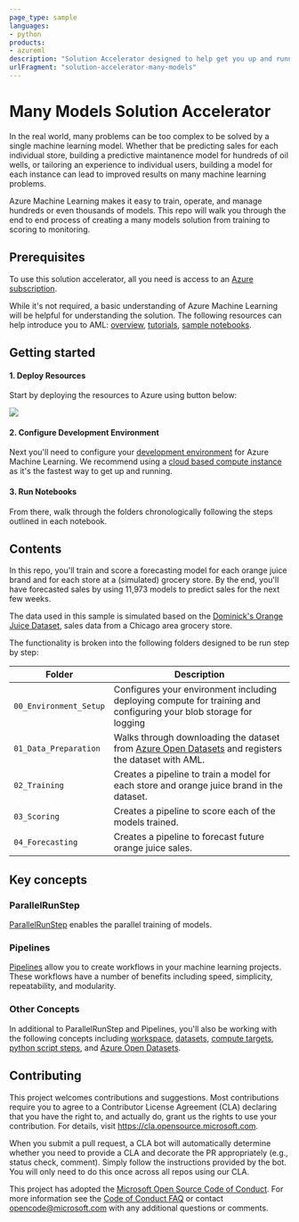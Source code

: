 ```yaml
---
page_type: sample
languages:
- python
products:
- azureml
description: "Solution Accelerator designed to help get you up and running with the many models pattern on Azure"
urlFragment: "solution-accelerator-many-models"
---
```


# Many Models Solution Accelerator

<!-- 
Guidelines on README format: https://review.docs.microsoft.com/help/onboard/admin/samples/concepts/readme-template?branch=master

Guidance on onboarding samples to docs.microsoft.com/samples: https://review.docs.microsoft.com/help/onboard/admin/samples/process/onboarding?branch=master

Taxonomies for products and languages: https://review.docs.microsoft.com/new-hope/information-architecture/metadata/taxonomies?branch=master
-->
In the real world, many problems can be too complex to be solved by a single machine learning model. Whether that be predicting sales for each individual store, building a predictive maintanence model for hundreds of oil wells, or tailoring an experience to individual users, building a model for each instance can lead to improved results on many machine learning problems.

Azure Machine Learning makes it easy to train, operate, and manage hundreds or even thousands of models. This repo will walk you through the end to end process of creating a many models solution from training to scoring to monitoring.

## Prerequisites

To use this solution accelerator, all you need is access to an [Azure subscription](https://azure.microsoft.com/en-us/free/).

While it's not required, a basic understanding of Azure Machine Learning will be helpful for understanding the solution. The following resources can help introduce you to AML: [overview](https://azure.microsoft.com/en-us/services/machine-learning/), [tutorials](https://docs.microsoft.com/en-us/azure/machine-learning/tutorial-1st-experiment-sdk-setup), [sample notebooks](https://github.com/Azure/MachineLearningNotebooks).

## Getting started

#### 1. Deploy Resources
Start by deploying the resources to Azure using button below: 

<a href="https://portal.azure.com/#create/Microsoft.Template/uri/https%3A%2F%2Fraw.githubusercontent.com%2Fdereklegenzoff%2FSampleArmTemplates%2Fmaster%2FAzureML.json" target="_blank">
    <img src="http://azuredeploy.net/deploybutton.png"/>
</a>

#### 2. Configure Development Environment
Next you'll need to configure your [development environment](https://docs.microsoft.com/en-us/azure/machine-learning/how-to-configure-environment) for Azure Machine Learning. We recommend using a [cloud based compute instance](https://docs.microsoft.com/en-us/azure/machine-learning/how-to-configure-environment#compute-instance) as it's the fastest way to get up and running.

#### 3. Run Notebooks
From there, walk through the folders chronologically following the steps outlined in each notebook.

## Contents

In this repo, you'll train and score a forecasting model for each orange juice brand and for each store at a (simulated) grocery store. By the end, you'll have forecasted sales by using 11,973 models to predict sales for the next few weeks.

The data used in this sample is simulated based on the [Dominick's Orange Juice Dataset](http://www.cs.unitn.it/~taufer/QMMA/L10-OJ-Data.html#(1)), sales data from a Chicago area grocery store.

The functionality is broken into the following folders designed to be run step by step:

| Folder       | Description                                |
|-------------------|--------------------------------------------|
| `00_Environment_Setup`             | Configures your environment including deploying compute for training and configuring your blob storage for logging                         |
| `01_Data_Preparation`             | Walks through downloading the dataset from [Azure Open Datasets](https://azure.microsoft.com/en-us/services/open-datasets/catalog/) and registers the dataset with AML.                      |
| `02_Training`      | Creates a pipeline to train a model for each store and orange juice brand in the dataset.     |
| `03_Scoring`    | Creates a pipeline to score each of the models trained.           |
| `04_Forecasting`    | Creates a pipeline to forecast future orange juice sales.            |

## Key concepts

### ParallelRunStep

[ParallelRunStep](https://docs.microsoft.com/en-us/python/api/azureml-contrib-pipeline-steps/azureml.contrib.pipeline.steps.parallel_run_step.parallelrunstep?view=azure-ml-py) enables the parallel training of models.

### Pipelines

[Pipelines](https://docs.microsoft.com/en-us/azure/machine-learning/concept-ml-pipelines) allow you to create workflows in your machine learning projects. These workflows have a number of benefits including speed, simplicity, repeatability, and modularity.

### Other Concepts

In additional to ParallelRunStep and Pipelines, you'll also be working with the following concepts including [workspace](https://docs.microsoft.com/en-us/azure/machine-learning/concept-workspace), [datasets](https://docs.microsoft.com/en-us/azure/machine-learning/concept-data#datasets), [compute targets](https://docs.microsoft.com/en-us/azure/machine-learning/concept-compute-target#train), [python script steps](https://docs.microsoft.com/en-us/python/api/azureml-pipeline-steps/azureml.pipeline.steps.python_script_step.pythonscriptstep?view=azure-ml-py), and [Azure Open Datasets](https://azure.microsoft.com/en-us/services/open-datasets/).

## Contributing

This project welcomes contributions and suggestions.  Most contributions require you to agree to a
Contributor License Agreement (CLA) declaring that you have the right to, and actually do, grant us
the rights to use your contribution. For details, visit https://cla.opensource.microsoft.com.

When you submit a pull request, a CLA bot will automatically determine whether you need to provide
a CLA and decorate the PR appropriately (e.g., status check, comment). Simply follow the instructions
provided by the bot. You will only need to do this once across all repos using our CLA.

This project has adopted the [Microsoft Open Source Code of Conduct](https://opensource.microsoft.com/codeofconduct/).
For more information see the [Code of Conduct FAQ](https://opensource.microsoft.com/codeofconduct/faq/) or
contact [opencode@microsoft.com](mailto:opencode@microsoft.com) with any additional questions or comments.
